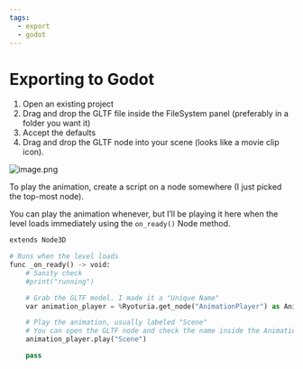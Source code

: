 ```yaml
---
tags:
  - export
  - godot
---
```


# Exporting to Godot

1. Open an existing project
2. Drag and drop the GLTF file inside the FileSystem panel (preferably in a folder you want it)
3. Accept the defaults
4. Drag and drop the GLTF node into your scene (looks like a movie clip icon).

![image.png](attachment:b7589dd1-5bc9-458f-b9b1-3624cbf23c24:image.png)

To play the animation, create a script on a node somewhere (I just picked the top-most node).

You can play the animation whenever, but I’ll be playing it here when the level loads immediately using the `on_ready()` Node method.

```python
extends Node3D

# Runs when the level loads
func _on_ready() -> void:
	# Sanity check
	#print("running")

	# Grab the GLTF model. I made it a "Unique Name"
	var animation_player = %Ryoturia.get_node("AnimationPlayer") as AnimationPlayer

	# Play the animation, usually labeled "Scene"
	# You can open the GLTF node and check the name inside the AnimationPlayer
	animation_player.play("Scene")

	pass
```
